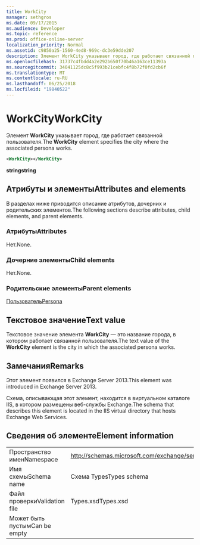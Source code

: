 ```yaml
---
title: WorkCity
manager: sethgros
ms.date: 09/17/2015
ms.audience: Developer
ms.topic: reference
ms.prod: office-online-server
localization_priority: Normal
ms.assetid: c9850a25-1560-4ed8-969c-dc3e59dde207
description: Элемент WorkCity указывает город, где работает связанной пользователя.
ms.openlocfilehash: 31737c4fbdd4a2e292b650f70b46a163ce11393a
ms.sourcegitcommit: 34041125dc8c5f993b21cebfc4f8b72f0fd2cb6f
ms.translationtype: MT
ms.contentlocale: ru-RU
ms.lasthandoff: 06/25/2018
ms.locfileid: "19840522"
---
```

# <a name="workcity"></a><span data-ttu-id="01c61-103">WorkCity</span><span class="sxs-lookup"><span data-stu-id="01c61-103">WorkCity</span></span>

<span data-ttu-id="01c61-104">Элемент **WorkCity** указывает город, где работает связанной пользователя.</span><span class="sxs-lookup"><span data-stu-id="01c61-104">The **WorkCity** element specifies the city where the associated persona works.</span></span> 
  
```XML
<WorkCity></WorkCity>
```

 <span data-ttu-id="01c61-105">**string**</span><span class="sxs-lookup"><span data-stu-id="01c61-105">**string**</span></span>
## <a name="attributes-and-elements"></a><span data-ttu-id="01c61-106">Атрибуты и элементы</span><span class="sxs-lookup"><span data-stu-id="01c61-106">Attributes and elements</span></span>

<span data-ttu-id="01c61-107">В разделах ниже приводится описание атрибутов, дочерних и родительских элементов.</span><span class="sxs-lookup"><span data-stu-id="01c61-107">The following sections describe attributes, child elements, and parent elements.</span></span>
  
### <a name="attributes"></a><span data-ttu-id="01c61-108">Атрибуты</span><span class="sxs-lookup"><span data-stu-id="01c61-108">Attributes</span></span>

<span data-ttu-id="01c61-109">Нет.</span><span class="sxs-lookup"><span data-stu-id="01c61-109">None.</span></span>
  
### <a name="child-elements"></a><span data-ttu-id="01c61-110">Дочерние элементы</span><span class="sxs-lookup"><span data-stu-id="01c61-110">Child elements</span></span>

<span data-ttu-id="01c61-111">Нет.</span><span class="sxs-lookup"><span data-stu-id="01c61-111">None.</span></span>
  
### <a name="parent-elements"></a><span data-ttu-id="01c61-112">Родительские элементы</span><span class="sxs-lookup"><span data-stu-id="01c61-112">Parent elements</span></span>

[<span data-ttu-id="01c61-113">Пользователь</span><span class="sxs-lookup"><span data-stu-id="01c61-113">Persona</span></span>](persona.md)
  
## <a name="text-value"></a><span data-ttu-id="01c61-114">Текстовое значение</span><span class="sxs-lookup"><span data-stu-id="01c61-114">Text value</span></span>

<span data-ttu-id="01c61-115">Текстовое значение элемента **WorkCity** — это название города, в котором работает связанной пользователя.</span><span class="sxs-lookup"><span data-stu-id="01c61-115">The text value of the **WorkCity** element is the city in which the associated persona works.</span></span> 
  
## <a name="remarks"></a><span data-ttu-id="01c61-116">Замечания</span><span class="sxs-lookup"><span data-stu-id="01c61-116">Remarks</span></span>

<span data-ttu-id="01c61-117">Этот элемент появился в Exchange Server 2013.</span><span class="sxs-lookup"><span data-stu-id="01c61-117">This element was introduced in Exchange Server 2013.</span></span>
  
<span data-ttu-id="01c61-118">Схема, описывающая этот элемент, находится в виртуальном каталоге IIS, в котором размещены веб-службы Exchange.</span><span class="sxs-lookup"><span data-stu-id="01c61-118">The schema that describes this element is located in the IIS virtual directory that hosts Exchange Web Services.</span></span>
  
## <a name="element-information"></a><span data-ttu-id="01c61-119">Сведения об элементе</span><span class="sxs-lookup"><span data-stu-id="01c61-119">Element information</span></span>

|||
|:-----|:-----|
|<span data-ttu-id="01c61-120">Пространство имен</span><span class="sxs-lookup"><span data-stu-id="01c61-120">Namespace</span></span>  <br/> |http://schemas.microsoft.com/exchange/services/2006/types  <br/> |
|<span data-ttu-id="01c61-121">Имя схемы</span><span class="sxs-lookup"><span data-stu-id="01c61-121">Schema name</span></span>  <br/> |<span data-ttu-id="01c61-122">Схема Types</span><span class="sxs-lookup"><span data-stu-id="01c61-122">Types schema</span></span>  <br/> |
|<span data-ttu-id="01c61-123">Файл проверки</span><span class="sxs-lookup"><span data-stu-id="01c61-123">Validation file</span></span>  <br/> |<span data-ttu-id="01c61-124">Types.xsd</span><span class="sxs-lookup"><span data-stu-id="01c61-124">Types.xsd</span></span>  <br/> |
|<span data-ttu-id="01c61-125">Может быть пустым</span><span class="sxs-lookup"><span data-stu-id="01c61-125">Can be empty</span></span>  <br/> ||
   

